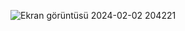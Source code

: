 ![Ekran görüntüsü 2024-02-02 204221](https://github.com/gulperik/Basic-Login-Page/assets/103037671/07d445b7-077e-4f96-8980-6c9645797a3e)

